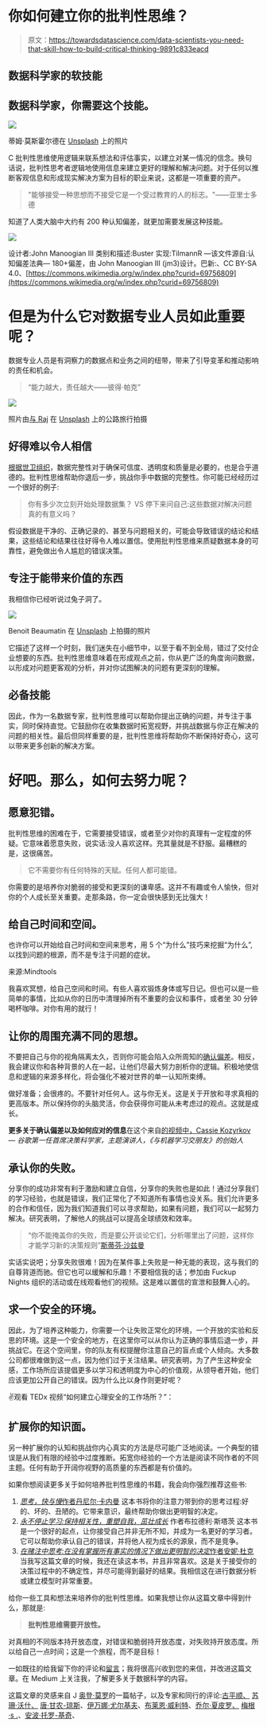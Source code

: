 # 你如何建立你的批判性思维？

> 原文：<https://towardsdatascience.com/data-scientists-you-need-that-skill-how-to-build-critical-thinking-9891c833eacd>

## 数据科学家的软技能

## 数据科学家，你需要这个技能。

![](img/39a72676b758a16aab709cdec3c36df8.png)

蒂姆·莫斯霍尔德在 [Unsplash](https://unsplash.com?utm_source=medium&utm_medium=referral) 上的照片

C 批判性思维使用逻辑来联系想法和评估事实，以建立对某一情况的信念。换句话说，批判性思考者逻辑地使用信息来建立更好的理解和解决问题。对于任何以推断客观信息和形成现实解决方案为目标的职业来说，这都是一项重要的资产。

> "能够接受一种思想而不接受它是一个受过教育的人的标志。"——亚里士多德

知道了人类大脑中大约有 200 种认知偏差，就更加需要发展这种技能。

![](img/50959d85341e322718f54d328ea5b1c3.png)

设计者:John Manoogian III 类别和描述:Buster 实现:TilmannR —该文件源自:认知偏差法典— 180+偏差，由 John Manoogian III (jm3)设计。巴新:、CC BY-SA 4.0、[https://commons.wikimedia.org/w/index.php?curid=69756809](https://commons.wikimedia.org/w/index.php?curid=69756809)

# 但是为什么它对数据专业人员如此重要呢？

数据专业人员是有洞察力的数据点和业务之间的纽带，带来了引导变革和推动影响的责任和机会。

> “能力越大，责任越大——彼得·帕克”

![](img/bacdae6cf138dc56968f603616497637.png)

照片由[与 Raj](https://unsplash.com/@roadtripwithraj?utm_source=medium&utm_medium=referral) 在 [Unsplash](https://unsplash.com?utm_source=medium&utm_medium=referral) 上的公路旅行拍摄

## 好得难以令人相信

[根据世卫组织](https://www.who.int/news/item/07-05-2021-joint-statement-on-transparency-and-data-integrityinternational-coalition-of-medicines-regulatory-authorities-%28icmra%29-and-who)，数据完整性对于确保可信度、透明度和质量是必要的，也是合乎道德的。批判性思维帮助你退后一步，挑战你手中数据的完整性。你可能已经经历过一个很好的例子:

> 你有多少次立刻开始处理数据集？
> VS
> 停下来问自己:这些数据对解决问题真的有意义吗？

假设数据是干净的、正确记录的、甚至与问题相关的，可能会导致错误的结论和结果，这些结论和结果往往好得令人难以置信。使用批判性思维来质疑数据本身的可靠性，避免做出令人尴尬的错误决策。

## 专注于能带来价值的东西

我相信你已经听说过兔子洞了。

![](img/d358c4526576017699a2078e56402ec9.png)

Benoit Beaumatin 在 [Unsplash](https://unsplash.com?utm_source=medium&utm_medium=referral) 上拍摄的照片

它描述了这样一个时刻，我们迷失在小细节中，以至于看不到全局，错过了交付企业想要的东西。批判性思维意味着在形成观点之前，你从更广泛的角度询问数据，以形成对问题更客观的分析，并对你试图解决的问题有更深刻的理解。

## 必备技能

因此，作为一名数据专家，批判性思维可以帮助你提出正确的问题，并专注于事实，同时保持直觉。它鼓励你在收集数据时拓宽视野，并挑战数据与你正在解决的问题的相关性。最后但同样重要的是，批判性思维将帮助你不断保持好奇心，这可以带来更多创新的解决方案。

# 好吧。那么，如何去努力呢？

## 愿意犯错。

批判性思维的困难在于，它需要接受错误，或者至少对你的真理有一定程度的怀疑。它意味着愿意失败，说实话:没人喜欢这样。充其量就是不舒服。最糟糕的是，这很痛苦。

> 它不需要你有任何特殊的天赋。任何人都可能错。

你需要的是培养你对脆弱的接受和更深刻的谦卑感。这并不有趣或令人愉快，但对你的个人成长至关重要。走那条路，你一定会很快感到无比强大！

## 给自己时间和空间。

也许你可以开始给自己时间和空间来思考，用 5 个“为什么”技巧来挖掘“为什么”,以找到问题的根源，而不是专注于问题的症状。

来源:Mindtools

我喜欢冥想，给自己空间和时间。有些人喜欢锻炼身体或写日记。但也可以是一些简单的事情，比如从你的日历中清理掉所有不重要的会议和事件，或者坐 30 分钟喝杯咖啡。对你有用的就行！

[](https://www.huffpost.com/entry/how-to-give-yourself-more_b_519513)  

## 让你的周围充满不同的思想。

不要把自己与你的视角隔离太久，否则你可能会陷入众所周知的[确认偏差](https://en.wikipedia.org/wiki/Confirmation_bias)。相反，我会建议你和各种背景的人在一起，让他们尽最大努力剖析你的逻辑。积极地使信息和逻辑的来源多样化，将会强化不被对世界的单一认知所束缚。

做好准备；会很疼的。不要针对任何人。这与你无关。这是关于开放和寻求真相的更高版本。所以保持你的头脑灵活，你会获得你可能从未考虑过的观点。这就是成长。

**更多关于确认偏差以及如何应对的信息**在这个来自[的视频中，Cassie Kozyrkov](https://www.linkedin.com/in/kozyrkov/) — *谷歌第一任首席决策科学家，主题演讲人，《与机器学习交朋友》的创始人*

## 承认你的失败。

分享你的成功非常有利于激励和建立自信，分享你的失败也是如此！通过分享我们的学习经验，也就是错误，我们正常化了不知道所有事情也没关系。我们允许更多的合作和信任，因为我们知道我们可以寻求帮助，如果有问题，我们可以一起努力解决。研究表明，了解他人的挑战可以提高全球绩效和效率。

> “你不能掩盖你的失败，而是要公开谈论它们，分析哪里出了问题，这样你才能学习新的决策规则”[斯蒂芬·沙兹曼](https://www.linkedin.com/in/stephenschwarzman/)

实话实说吧；分享失败很难！因为在某件事上失败是一种无能的表现，这与我们的自尊背道而驰。但它也可以缓解和乐趣！不要相信我的话；参加由 Fuckup Nights 组织的活动或在线观看他们的视频。这是难以置信的宣泄和鼓舞人心的。

  

## 求一个安全的环境。

因此，为了培养这种能力，你需要一个让失败正常化的环境，一个开放的实验和反思的环境。这是一个安全的地方，在这里你可以从你认为正确的事情后退一步，并挑战它。在这个空间里，你的队友有权提醒你注意自己的盲点或个人倾向。大多数公司都很难做到这一点，因为他们过于关注结果。研究表明，为了产生这种安全感，工作场所应该提倡更多以学习和透明度为中心的价值观，从领导者开始，他们应该更加公开自己的错误。因为什么比以身作则更好呢？

✌️观看 TEDx 视频“如何建立心理安全的工作场所？”：

## 扩展你的知识面。

另一种扩展你的认知和挑战你内心真实的方法是尽可能广泛地阅读。一个典型的错误是从我们有限的经验中过度推断。拓宽你经验的一个方法是阅读不同作者的不同主题。任何有助于开阔你视野的高质量的东西都是有价值的。

如果你想阅读更多关于如何培养批判性思维的书籍，我会向你强烈推荐这些书:

1.  [*思考，快与慢*作者丹尼尔·卡内曼](https://www.goodreads.com/book/show/11468377-thinking-fast-and-slow)
    这本书将你的注意力带到你的思考过程:好的、坏的、丑陋的。它带来意识，最终帮助你做出更明智的决定。
2.  [*永不停止学习:保持相关性，重塑自我，茁壮成长*](https://www.amazon.com/Never-Stop-Learning-Relevant-Reinvent/dp/163369285X?tag=wwwfccom-20) 作者布拉德利·斯塔茨
    这本书是一个很好的起点，让你接受自己并非无所不知，并成为一名更好的学习者。它可以帮助你承认自己的错误，并将他人视为成长的源泉，而不是竞争。
3.  [*在赌注中思考:在没有掌握所有事实的情况下做出更明智的决定*作者安妮·杜克](https://www.goodreads.com/en/book/show/35957157-thinking-in-bets)
    当我写这篇文章的时候，我还在读这本书，并且非常喜欢。这是关于接受你的决策过程中的不确定性，并尽可能得到最好的结果。我相信这在进行数据分析或建立模型时非常重要。

给你一些工具和想法来培养你的批判性思维。如果我想让你从这篇文章中得到什么，那就是:

> **批判性思维需要开放性。**

对真相的不同版本持开放态度，对错误和脆弱持开放态度，对失败持开放态度。所以给自己一点时间；这是一个旅程，而不是目标！

一如既往的给我留下你的评论和[留言](https://www.linkedin.com/in/aureliegiraud9000/)；我将很高兴收到您的来信，并改进这篇文章。在 Medium 上关注我，了解更多关于数据科学的内容。

[](https://agiraud.medium.com/membership)  

这篇文章的灵感来自 J [奥登·莫罗](https://www.linkedin.com/in/jordanmorrow/)的一篇帖子，以及专家和同行的评论:[古平顺、](https://www.linkedin.com/in/koopingshung/) [苏珊·沃什、](https://www.linkedin.com/in/susanewalsh/) [唐·甘农-琼斯](https://www.linkedin.com/in/concentrateddon/)、[伊万娜·尤尔基夫](https://www.linkedin.com/in/ivanna-jurkiv-9168b5a5/)、[布莱恩·威利特](https://www.linkedin.com/in/brian-willett-3a72393/)、[乔尔·夏皮罗、](https://www.linkedin.com/in/joelkshapiro/) [梅根·s .](https://www.linkedin.com/in/megan-stanley-seattle/)、[安波·托罗-基奇](https://www.linkedin.com/in/amber-toro-keech/)、

[](https://www.linkedin.com/posts/jordanmorrow_dataliteracy-leadership-data-activity-6827952158655307776-ZZmL?utm_source=share&utm_medium=member_desktop) 